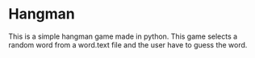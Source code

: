 # Hangman
This is a simple hangman game made in python.
This game selects a random word from a word.text file and the user have to guess the word. 
